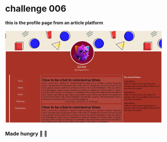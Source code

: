 # challenge 006

#### this is the profile page from an article platform

[![challenge design](https://github.com/mateo-andres/100DaysChallenge/blob/master/006/design006.jpg?raw=true "challenge design")](https://github.com/mateo-andres/100DaysChallenge/blob/master/006/design006.jpg?raw=true "challenge design")

### Made hungry 🌮 🍕
